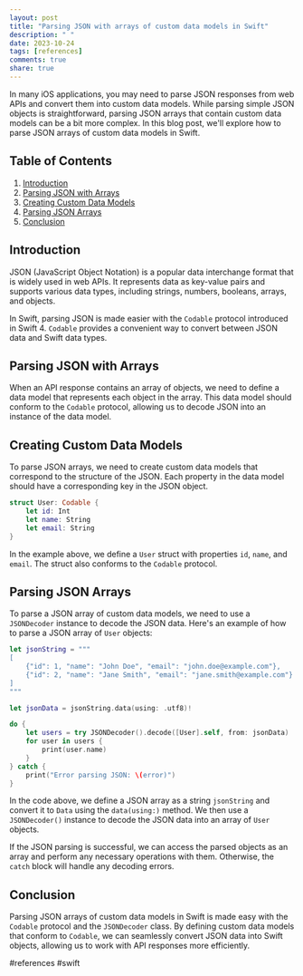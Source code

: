 ```yaml
---
layout: post
title: "Parsing JSON with arrays of custom data models in Swift"
description: " "
date: 2023-10-24
tags: [references]
comments: true
share: true
---
```


In many iOS applications, you may need to parse JSON responses from web APIs and convert them into custom data models. While parsing simple JSON objects is straightforward, parsing JSON arrays that contain custom data models can be a bit more complex. In this blog post, we'll explore how to parse JSON arrays of custom data models in Swift.

## Table of Contents
1. [Introduction](#introduction)
2. [Parsing JSON with Arrays](#parsing-json-with-arrays)
3. [Creating Custom Data Models](#creating-custom-data-models)
4. [Parsing JSON Arrays](#parsing-json-arrays)
5. [Conclusion](#conclusion)

## Introduction

JSON (JavaScript Object Notation) is a popular data interchange format that is widely used in web APIs. It represents data as key-value pairs and supports various data types, including strings, numbers, booleans, arrays, and objects.

In Swift, parsing JSON is made easier with the `Codable` protocol introduced in Swift 4. `Codable` provides a convenient way to convert between JSON data and Swift data types.

## Parsing JSON with Arrays

When an API response contains an array of objects, we need to define a data model that represents each object in the array. This data model should conform to the `Codable` protocol, allowing us to decode JSON into an instance of the data model.

## Creating Custom Data Models

To parse JSON arrays, we need to create custom data models that correspond to the structure of the JSON. Each property in the data model should have a corresponding key in the JSON object.

```swift
struct User: Codable {
    let id: Int
    let name: String
    let email: String
}
```

In the example above, we define a `User` struct with properties `id`, `name`, and `email`. The struct also conforms to the `Codable` protocol.

## Parsing JSON Arrays

To parse a JSON array of custom data models, we need to use a `JSONDecoder` instance to decode the JSON data. Here's an example of how to parse a JSON array of `User` objects:

```swift
let jsonString = """
[
    {"id": 1, "name": "John Doe", "email": "john.doe@example.com"},
    {"id": 2, "name": "Jane Smith", "email": "jane.smith@example.com"}
]
"""

let jsonData = jsonString.data(using: .utf8)!

do {
    let users = try JSONDecoder().decode([User].self, from: jsonData)
    for user in users {
        print(user.name)
    }
} catch {
    print("Error parsing JSON: \(error)")
}
```

In the code above, we define a JSON array as a string `jsonString` and convert it to `Data` using the `data(using:)` method. We then use a `JSONDecoder()` instance to decode the JSON data into an array of `User` objects.

If the JSON parsing is successful, we can access the parsed objects as an array and perform any necessary operations with them. Otherwise, the `catch` block will handle any decoding errors.

## Conclusion

Parsing JSON arrays of custom data models in Swift is made easy with the `Codable` protocol and the `JSONDecoder` class. By defining custom data models that conform to `Codable`, we can seamlessly convert JSON data into Swift objects, allowing us to work with API responses more efficiently.

#references #swift